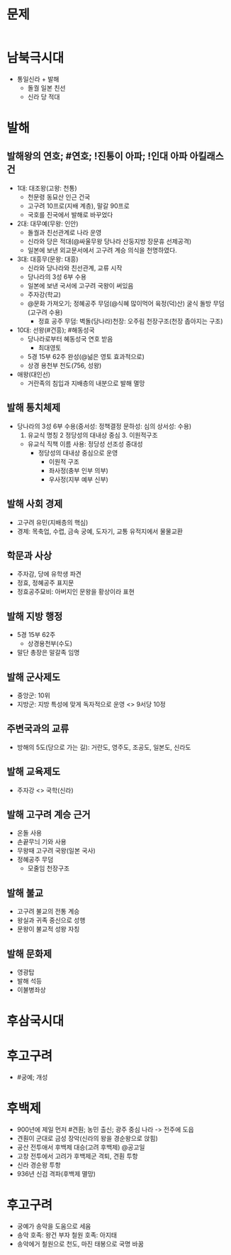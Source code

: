 # 문제
```java

```

# 남북극시대
* 통일신라 + 발해
  * 돌궐 일본 친선
  * 신라 당 적대

# 발해
## 발해왕의 연호; #연호; !진통이 아파; !인대 아파 아킬래스건
* 1대: 대조왕(고왕: 천통) 
   * 천문령 동묘산 인근 건국
   * 고구려 10프로(지배 계층), 말갈 90프로
   * 국호를 진국에서 발해로 바꾸었다
* 2대: 대무예(무왕: 인안) 
   * 돌궐과 친선관계로 나라 운영
   * 신라와 당은 적대(@싸울무왕 당나라 산둥지방 장문휴 선제공격)
   * 일본에 보낸 외교문서에서 고구려 계승 의식을 천명하였다. 
* 3대: 대흥무(문왕: 대흥) 
  * 신라와 당나라와 친선관계, 교류 시작
  * 당나라의 3성 6부 수용
  * 일본에 보낸 국서에 고구려 국왕이 써있음
  * 주자강(학교)
  * @문화 가져오기; 정혜공주 무덤(@식혜 많이먹어 육정(덕)산) 굴식 돌방 무덤(고구려 수용)
     * 정효 공주 무덤: 벽돌(당나라)천장: 오주림 천장구조(천장 좁아지는 구조)
* 10대: 선왕(#건흥); #해동성국 
   * 당나라로부터 혜동성국 연호 받음
     * 최대영토
   * 5경 15부 62주 완성(@넒은 영토 효과적으로)
   * 상경 용천부 천도(756, 성왕) 
* 애왕(대인선)
   * 거란족의 침입과 지배층의 내분으로 발해 멸망

## 발해 통치체제
* 당나라의 3성 6부 수용(중서성: 정책결정 문하성: 심의 상서성: 수용)
   1. 유교식 명칭  2  정당성의 대내상 중심  3. 이원적구조
   * 유교식 직책 이름 사용: 정당성  선조성  중대성
      * 정당성의 대내상 중심으로 운영
        * 이원적 구조
        * 좌사정(충부 인부 의부)
        * 우사정(지부 예부 신부)

## 발해 사회 경제
* 고구려 유민(지배층의 핵심)
* 경제: 목축업, 수렵, 금속 궁예, 도자기, 교통 유적지에서 물물교환


## 학문과 사상
* 주자감, 당에 유학생 파견
* 정효, 정혜공주 표지문
* 정효공주묘비: 아버지인 문왕을 황상이라 표현

## 발해 지방 행정
* 5경 15부 62주
  * 상경용천부(수도)
* 말단 총장은 말갈족 임명

## 발해 군사제도
* 중앙군: 10위
* 지방군: 지방 특성에 맞게 독자적으로 운영  <> 9서당 10정

## 주변국과의 교류
* 방해의 5도(당으로 가는 길): 거란도, 영주도, 조공도, 일본도, 신라도

## 발해 교육제도
* 주자강 <> 국학(신라)

## 발해 고구려 계승 근거
* 온돌 사용
* 손끝무늬 기와 사용
* 무왕때 고구려 국왕(일본 국사)
* 정혜공주 무덤
  * 모줄임 천장구조


## 발해 불교
* 고구려 불교의 전통 계승
* 왕실과 귀족 중신으로 성행
* 문왕이 불교적 성왕 자칭

## 발해 문화제
* 영광탑
* 발해 석등
* 이불병좌상

# 후삼국시대
# 후고구려
 * #궁예; 개성

# 후백제
 * 900년에 제일 먼저 #견훤; 농민 출신; 광주 중심 나라 -> 전주에 도읍
 * 견훤이 군대로 금성 장악(신라의 왕을 경순왕으로 앉힘)
 * 공산 전투애서 후백제 대승(고려 후백제) @공고일
  * 고창 전투에서 고려가 후백제군 격퇴, 견훤 투항
  * 신라 경순왕 투항
  * 936년 신검 격파(후백제 멸망)

# 후고구려
* 궁예가 송악을 도움으로 세움
 * 송악 호족: 왕건 부자  철원 호족: 아지태
 * 송악에거 철원으로 천도, 마진 태봉으로 국명 바꿈
